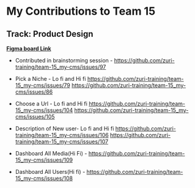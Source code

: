 # My Contributions to Team 15  

## Track: Product Design  

**[Figma board Link](https://www.figma.com/file/Uujc2NV7Sx6qOsWX9JYl0v/Team-15_My-cms?node-id=0%3A1)**

- Contributed in brainstorming session - <https://github.com/zuri-training/team-15_my-cms/issues/97>

- Pick a Niche - Lo fi and Hi fi <https://github.com/zuri-training/team-15_my-cms/issues/79> <https://github.com/zuri-training/team-15_my-cms/issues/86>

- Choose a Url - Lo fi and Hi fi <https://github.com/zuri-training/team-15_my-cms/issues/104> <https://github.com/zuri-training/team-15_my-cms/issues/105>

- Description of New user- Lo fi and Hi fi <https://github.com/zuri-training/team-15_my-cms/issues/106> <https://github.com/zuri-training/team-15_my-cms/issues/107>

- Dashboard All Media(Hi Fi) - <https://github.com/zuri-training/team-15_my-cms/issues/109>

- Dashboard All Users(Hi fi) - <https://github.com/zuri-training/team-15_my-cms/issues/108>
